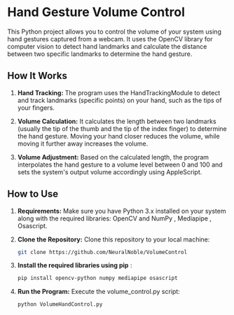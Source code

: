 # Hand Gesture Volume Control

This Python project allows you to control the volume of your system using hand gestures captured from a webcam. It uses the OpenCV library for computer vision to detect hand landmarks and calculate the distance between two specific landmarks to determine the hand gesture.

## How It Works

1. **Hand Tracking:** The program uses the HandTrackingModule to detect and track landmarks (specific points) on your hand, such as the tips of your fingers.

2. **Volume Calculation:** It calculates the length between two landmarks (usually the tip of the thumb and the tip of the index finger) to determine the hand gesture. Moving your hand closer reduces the volume, while moving it further away increases the volume.

3. **Volume Adjustment:** Based on the calculated length, the program interpolates the hand gesture to a volume level between 0 and 100 and sets the system's output volume accordingly using AppleScript.

## How to Use

1. **Requirements:** Make sure you have Python 3.x installed on your system along with the required libraries: OpenCV and NumPy , Mediapipe , Osascript.

2. **Clone the Repository:** Clone this repository to your local machine:

   ```bash
   git clone https://github.com/NeuralNoble/VolumeControl
    ```
3. **Install the required libraries using pip** :
   ```bash
   pip install opencv-python numpy mediapipe osascript
   ```

4. **Run the Program:** Execute the volume_control.py script:
   ```bash
   python VolumeHandControl.py
   ```



